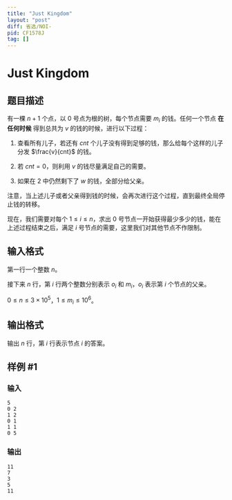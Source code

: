 ```yaml
---
title: "Just Kingdom"
layout: "post"
diff: 省选/NOI-
pid: CF1578J
tag: []
---
```


# Just Kingdom

## 题目描述

有一棵 $n + 1$ 个点，以 $0$ 号点为根的树，每个节点需要 $m_i$ 的钱。任何一个节点 **在任何时候** 得到总共为 $v$ 的钱的时候，进行以下过程：

1. 查看所有儿子，若还有 $cnt$ 个儿子没有得到足够的钱，那么给每个这样的儿子分发 $\frac{v}{cnt}$ 的钱。

2. 若 $cnt = 0$，则利用 $v$ 的钱尽量满足自己的需要。

3. 如果在 2 中仍然剩下了 $w$ 的钱，全部分给父亲。

注意，当上述儿子或者父亲得到钱的时候，会再次进行这个过程，直到最终全局停止钱的转移。

现在，我们需要对每个 $1\leq i\leq n$，求出 $0$ 号节点一开始获得最少多少的钱，能在上述过程结束之后，满足 $i$ 号节点的需要，这里我们对其他节点不作限制。

## 输入格式

第一行一个整数 $n$。

接下来 $n$ 行，第 $i$ 行两个整数分别表示 $o_i$ 和 $m_i$，$o_i$ 表示第 $i$ 个节点的父亲。

$0\leq n \leq 3\times 10 ^ 5$，$1\leq m_i \leq 10 ^ 6$。

## 输出格式

输出 $n$ 行，第 $i$ 行表示节点 $i$ 的答案。

## 样例 #1

### 输入

```
5
0 2
1 2
0 1
1 1
0 5
```

### 输出

```
11
7
3
5
11
```

